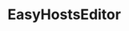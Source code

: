 # EasyHostsEditor

[Download ver3.0 binary file only]: https://sourceforge.net/projects/easyhostseditor/files/Easy%20Hosts%20Editor%203.0.exe/download
